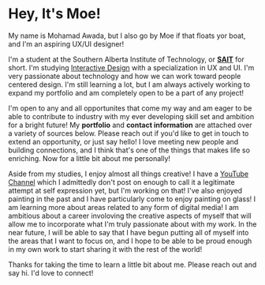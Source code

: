 # Hey, It's Moe!

My name is Mohamad Awada, but I also go by Moe if that floats yor boat, and I'm an aspiring UX/UI designer!

I'm a student at the Southern Alberta Institute of Technology, or [**SAIT**](https://www.sait.ca/) for short. I'm studying [Interactive Design](https://www.sait.ca/programs-and-courses/diplomas/interactive-design-user-experience) with a specialization in UX and UI. I'm very passionate about technology and how we can work toward people centered design. I'm still learning a lot, but I am always actively working to expand my portfolio and am completely open to be a part of any project!

I'm open to any and all opportunites that come my way and am eager to be able to contribute to industry with my ever developing skill set and ambition for a bright future! My **portfolio** and **contact information** are attached over a variety of sources below. Please reach out if you'd like to get in touch to extend an opportunity, or just say hello! I love meeting new people and building connections, and I think that's one of the things that makes life so enriching. Now for a little bit about me personally!

Aside from my studies, I enjoy almost all things creative! I have a [YouTube Channel](https://www.youtube.com/@moetif) which I admittedly don't post on enough to call it a legitimate attempt at self expression yet, but I'm working on that! I've also enjoyed painting in the past and I have particularly come to enjoy painting on glass! I am learning more about areas related to any form of digital media! I am ambitious about a career involoving the creative aspects of myself that will allow me to incorporate what I'm truly passionate about with my work. In the near future, I will be able to say that I have begun putting all of myself into the areas that I want to focus on, and I hope to be able to be proud enough in my own work to start sharing it with the rest of the world!

Thanks for taking the time to learn a little bit about me. Please reach out and say hi. I'd love to connect!
